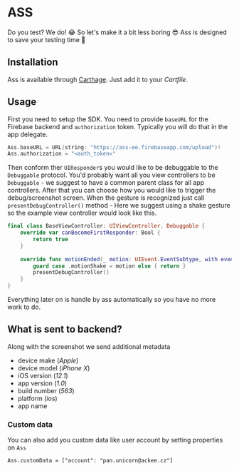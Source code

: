 # ASS

Do you test? We do! 😂 So let's make it a bit less boring 😎 Ass is designed to save your testing time 💪

## Installation

Ass is available through [Carthage](https://github.org/Carthage/Carthage). Just add it to your _Cartfile_.

## Usage

First you need to setup the SDK. You need to provide `baseURL` for the Firebase backend and `authorization` token. Typically you will do that in the app delegate.

```swift
Ass.baseURL = URL(string: "https://ass-ee.firebaseapp.com/upload")!
Ass.authorization = "<auth_token>"
```

Then conform ther `UIResponder`s you would like to be debuggable to the `Debuggable` protocol. You'd probably want all you view controllers to be `Debuggable` - we suggest to have a common parent class for all app controllers. After that you can choose how you would like to trigger the debug/screenshot screen. When the gesture is recognized just call `presentDebugController()` method - Here we suggest using a shake gesture so the example view controller would look like this.

```swift
final class BaseViewController: UIViewController, Debuggable {
    override var canBecomeFirstResponder: Bool {
        return true
    }
    
    override func motionEnded(_ motion: UIEvent.EventSubtype, with event: UIEvent?) {
        guard case .motionShake = motion else { return }
        presentDebugController()
    }
}
```

Everything later on is handle by ass automatically so you have no more work to do.

## What is sent to backend?

Along with the screenshot we send additional metadata
- device make (_Apple_)
- device model (_iPhone X_)
- iOS version (_12.1_)
- app version (_1.0_)
- build number (_563_)
- platform (_ios_)
- app name

### Custom data

You can also add you custom data like user account by setting properties on `Ass`
```
Ass.customData = ["account": "pan.unicorn@ackee.cz"]
```